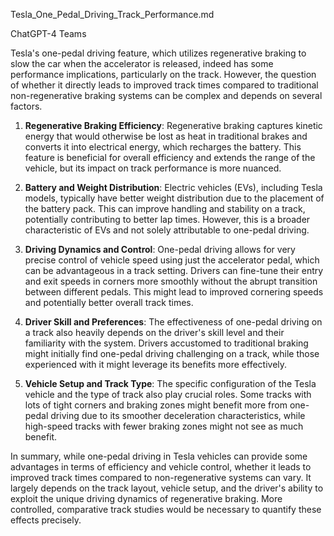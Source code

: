 Tesla_One_Pedal_Driving_Track_Performance.md

ChatGPT-4 Teams

Tesla's one-pedal driving feature, which utilizes regenerative braking to slow the car when the accelerator is released, indeed has some performance implications, particularly on the track. However, the question of whether it directly leads to improved track times compared to traditional non-regenerative braking systems can be complex and depends on several factors.

1. **Regenerative Braking Efficiency**: Regenerative braking captures kinetic energy that would otherwise be lost as heat in traditional brakes and converts it into electrical energy, which recharges the battery. This feature is beneficial for overall efficiency and extends the range of the vehicle, but its impact on track performance is more nuanced.

2. **Battery and Weight Distribution**: Electric vehicles (EVs), including Tesla models, typically have better weight distribution due to the placement of the battery pack. This can improve handling and stability on a track, potentially contributing to better lap times. However, this is a broader characteristic of EVs and not solely attributable to one-pedal driving.

3. **Driving Dynamics and Control**: One-pedal driving allows for very precise control of vehicle speed using just the accelerator pedal, which can be advantageous in a track setting. Drivers can fine-tune their entry and exit speeds in corners more smoothly without the abrupt transition between different pedals. This might lead to improved cornering speeds and potentially better overall track times.

4. **Driver Skill and Preferences**: The effectiveness of one-pedal driving on a track also heavily depends on the driver's skill level and their familiarity with the system. Drivers accustomed to traditional braking might initially find one-pedal driving challenging on a track, while those experienced with it might leverage its benefits more effectively.

5. **Vehicle Setup and Track Type**: The specific configuration of the Tesla vehicle and the type of track also play crucial roles. Some tracks with lots of tight corners and braking zones might benefit more from one-pedal driving due to its smoother deceleration characteristics, while high-speed tracks with fewer braking zones might not see as much benefit.

In summary, while one-pedal driving in Tesla vehicles can provide some advantages in terms of efficiency and vehicle control, whether it leads to improved track times compared to non-regenerative systems can vary. It largely depends on the track layout, vehicle setup, and the driver's ability to exploit the unique driving dynamics of regenerative braking. More controlled, comparative track studies would be necessary to quantify these effects precisely.
